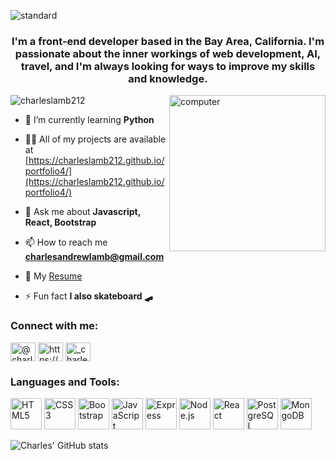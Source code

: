 ![standard](https://user-images.githubusercontent.com/117604017/226823938-235ad89b-d971-4438-ac5d-3c87a6695285.gif)

<h3 align="center">I'm a front-end developer based in the Bay Area, California. I'm passionate about the inner workings of web development, AI, travel, and I'm always looking for ways to improve my skills and knowledge.</h3>
<img align="right" alt="computer" width="250" src="https://gifdb.com/images/file/coding-animated-laptop-flow-stream-ja04010rm5o68zfk.gif"
<p align="left"> <img src="https://komarev.com/ghpvc/?username=charleslamb212&label=Profile%20views&color=0e75b6&style=flat" alt="charleslamb212" /> </p>

- 🌱 I’m currently learning **Python**

- 👨‍💻 All of my projects are available at [https://charleslamb212.github.io/portfolio4/](https://charleslamb212.github.io/portfolio4/)

- 💬 Ask me about **Javascript, React, Bootstrap**

- 📫 How to reach me **charlesandrewlamb@gmail.com**

- 📄 My [Resume](https://drive.google.com/drive/folders/1F_5yni5HJDPK5VjpCZtugSyeM_gv6zwK)

- ⚡ Fun fact **I also skateboard 🛹**

<h3 align="left">Connect with me:</h3>
<p align="left">
<a href="https://codepen.io/@charleslamb" target="blank"><img align="center" src="https://raw.githubusercontent.com/rahuldkjain/github-profile-readme-generator/master/src/images/icons/Social/codepen.svg" alt="@charleslamb" height="30" width="40" /></a>
<a href="https://linkedin.com/in/https://www.linkedin.com/in/charles-lamb-892a95a8/8/" target="blank"><img align="center" src="https://raw.githubusercontent.com/rahuldkjain/github-profile-readme-generator/master/src/images/icons/Social/linked-in-alt.svg" alt="https://www.linkedin.com/in/charles-lamb-892a95a8/8/" height="30" width="40" /></a>
<a href="https://instagram.com/_charleslamb" target="blank"><img align="center" src="https://raw.githubusercontent.com/rahuldkjain/github-profile-readme-generator/master/src/images/icons/Social/instagram.svg" alt="_charleslamb" height="30" width="40" /></a>
</p>

<h3 align="left">Languages and Tools:</h3>
<p align="left"> <a href="https://www.w3.org/TR/html5/" title="HTML5" target="blank" rel="noopener noreferrer"><img src="https://github.com/get-icon/geticon/raw/master/icons/html-5.svg" alt="HTML5" width="50px" height="50px"></a>
<a href="https://www.w3.org/TR/CSS/" title="CSS3" target="blank" rel="noopener noreferrer"><img src="https://github.com/get-icon/geticon/raw/master/icons/css-3.svg" alt="CSS3" width="50px" height="50px"></a>
<a href="https://getbootstrap.com/" title="Bootstrap" target="blank" rel="noopener noreferrer"><img src="https://github.com/get-icon/geticon/raw/master/icons/bootstrap.svg" alt="Bootstrap" width="50px" height="50px"></a>
<a href="https://developer.mozilla.org/en-US/docs/Web/JavaScript" title="JavaScript" target="blank" rel="noopener noreferrer"><img src="https://github.com/get-icon/geticon/raw/master/icons/javascript.svg" alt="JavaScript" width="50px" height="50px"></a>
<a href="https://expressjs.com/" title="Express" target="blank" rel="noopener noreferrer"><img src="https://user-images.githubusercontent.com/102000821/227614220-d4bb65dd-ada9-4bf6-898f-0829013a332e.png" alt="Express" width="50px" height="50px"></a>
<a href="https://nodejs.org/" title="Node.js" target="blank" rel="noopener noreferrer"><img src="https://github.com/get-icon/geticon/raw/master/icons/nodejs-icon.svg" alt="Node.js" width="50px" height="50px"></a>
<a href="https://reactjs.org/" title="React" target="blank" rel="noopener noreferrer"><img src="https://github.com/get-icon/geticon/raw/master/icons/react.svg" alt="React" width="50px" height="50px"></a>
<a href="https://www.postgresql.org/" title="PostgreSQL" target="blank" rel="noopener noreferrer"><img src="https://github.com/get-icon/geticon/raw/master/icons/postgresql.svg" alt="PostgreSQL" width="50px" height="50px"></a>
<a href="https://www.mongodb.org/" title="MongoDB" target="blank" rel="noopener noreferrer"><img src="https://github.com/get-icon/geticon/raw/master/icons/mongodb-icon.svg" alt="MongoDB" width="50px" height="50px"></a> </p>

![Charles' GitHub stats](https://github-readme-stats.vercel.app/api?username=charleslamb212&show_icons=true&theme=merko)


